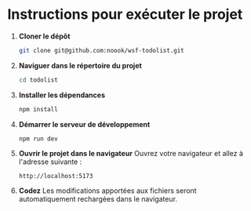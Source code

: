 # Instructions pour exécuter le projet

1. **Cloner le dépôt**
    ```bash
    git clone git@github.com:noook/wsf-todolist.git
    ```

2. **Naviguer dans le répertoire du projet**
    ```bash
    cd todolist
    ```

3. **Installer les dépendances**
    ```bash
    npm install
    ```

4. **Démarrer le serveur de développement**
    ```bash
    npm run dev
    ```

5. **Ouvrir le projet dans le navigateur**
    Ouvrez votre navigateur et allez à l'adresse suivante :
    ```
    http://localhost:5173
    ```

6. **Codez**
    Les modifications apportées aux fichiers seront automatiquement rechargées dans le navigateur.